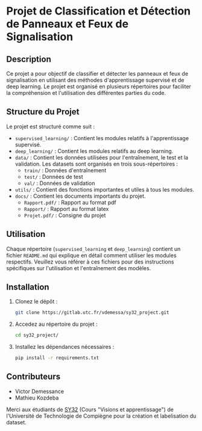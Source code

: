 # Projet de Classification et Détection de Panneaux et Feux de Signalisation

## Description

Ce projet a pour objectif de classifier et détecter les panneaux et feux de signalisation en utilisant des méthodes d'apprentissage supervisé et de deep learning. Le projet est organisé en plusieurs répertoires pour faciliter la compréhension et l'utilisation des différentes parties du code.

## Structure du Projet

Le projet est structuré comme suit :

- `supervised_learning/` : Contient les modules relatifs à l'apprentissage supervisé.
- `deep_learning/` : Contient les modules relatifs au deep learning.
- `data/` : Contient les données utilisées pour l'entraînement, le test et la validation. Les datasets sont organisés en trois sous-répertoires :
  - `train/` : Données d'entraînement
  - `test/` : Données de test
  - `val/` : Données de validation
- `utils/` : Contient des fonctions importantes et utiles à tous les modules.
- `docs/` : Contient les documents importants du projet.
  - `Rapport.pdf/` : Rapport au format pdf
  - `Rapport/` : Rapport au format latex
  - `Projet.pdf/` : Consigne du projet


## Utilisation

Chaque répertoire (`supervised_learning` et `deep_learning`) contient un fichier `README.md` qui explique en détail comment utiliser les modules respectifs. Veuillez vous référer à ces fichiers pour des instructions spécifiques sur l'utilisation et l'entraînement des modèles.

## Installation

1. Clonez le dépôt :
   ```bash
   git clone https://gitlab.utc.fr/vdemessa/sy32_project.git
2. Accedez au répertoire du projet :
   ```bash
   cd sy32_project/
3. Installez les dépendances nécessaires :
   ```bash
   pip install -r requirements.txt

## Contributeurs 

- Victor Demessance
- Mathieu Kozdeba

Merci aux étudiants de [SY32](https://vision.uv.utc.fr/doku.php?id=sy32) (Cours "Visions et apprentissage") de l'Université de Technologie de Compiègne pour la création et labelisation du dataset. 
